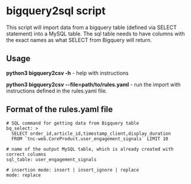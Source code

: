 # bigquery2sql script

This script will import data from a bigquery table (defined via SELECT statement) into
a MySQL table. The sql table needs to have columns with the exact names as what SELECT
from Bigquery will return.

## Usage

__python3 bigquery2csv -h__ - help with instructions

__python3 bigquery2csv --file=path/to/rules.yaml__ - run the import with instructions defined in the rules.yaml file.

## Format of the rules.yaml file

```
# SQL command for getting data from Bigquery table
bq_select: >
  SELECT order_id,article_id,timestamp_client,display_duration
  FROM `tnc-web.CoreProduct.user_engagement_signals` LIMIT 10

# name of the output MySQL table, which is already created with correct columns
sql_table: user_engagement_signals

# insertion mode: insert | insert_ignore | replace
mode: replace
```
